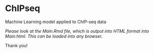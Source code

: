# ChIPseq
Machine Learning model applied to ChIP-seq data

*Please look at the Main.Rmd file, which is output into HTML format into Main.html. This can be loaded into any browser.*

Thank you!